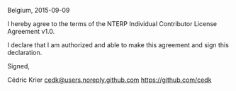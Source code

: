 Belgium, 2015-09-09

I hereby agree to the terms of the NTERP Individual Contributor License
Agreement v1.0.

I declare that I am authorized and able to make this agreement and sign this
declaration.

Signed,

Cédric Krier cedk@users.noreply.github.com https://github.com/cedk
